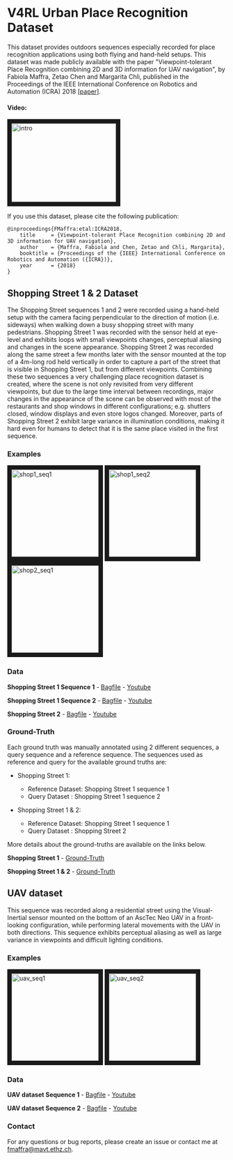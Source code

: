 # V4RL Urban Place Recognition Dataset
This dataset provides outdoors sequences especially recorded for place recognition applications using both flying and hand-held setups. This dataset was made publicly available with the paper "Viewpoint-tolerant Place Recognition combining 2D and 3D information for UAV navigation", by Fabiola Maffra, Zetao Chen and Margarita Chli, published in the Proceedings of the IEEE International Conference on Robotics and Automation (ICRA) 2018 [[paper](https://doi.org/10.3929/ethz-b-000249607)].

#### Video:
<a href="https://www.youtube.com/embed/8VkR_nSbR34" target="_blank"><img src="https://i.imgur.com/QZ6YTMr.png" 
alt="intro" width="240" height="180" border="10" /></a>


If you use this dataset, please cite the following publication:
 
```
@inproceedings{FMaffra:etal:ICRA2018,
    title     = {Viewpoint-tolerant Place Recognition combining 2D and 3D information for UAV navigation},
	author    = {Maffra, Fabiola and Chen, Zetao and Chli, Margarita},
	booktitle = {Proceedings of the {IEEE} International Conference on Robotics and Automation ({ICRA})},
	year      = {2018}
}
```

## Shopping Street 1 & 2 Dataset

The Shopping Street sequences 1 and 2 were recorded using a hand-held setup with the camera facing perpendicular to the direction of motion (i.e. sideways) when walking down a busy shopping street with many pedestrians. Shopping Street 1 was recorded with the sensor held at eye-level and exhibits loops with small viewpoints changes, perceptual aliasing and changes in the scene appearance. Shopping Street 2 was recorded along the same street a few months later with the sensor mounted at the top of a 4m-long rod held vertically in order to capture a part of the street that is visible in Shopping Street 1, but from different viewpoints. Combining these two sequences a very challenging place recognition dataset is created, where the scene is not only revisited from very different viewpoints, but due to the large time interval between recordings, major changes in the appearance of the scene can be observed with most of the restaurants and shop windows in different configurations; e.g. shutters closed, window displays and even store logos changed. Moreover, parts of Shopping Street 2 exhibit large variance in illumination conditions, making it hard even for humans to detect that it is the same place visited in the first sequence.

### Examples
<a href="https://youtu.be/e5OXCt2HBQQ" target="_blank"><img src="https://i.imgur.com/supAYBR.png" 
alt="shop1_seq1" width="200"  border="10" /></a>
<a href="https://youtu.be/RQjw9zUALSM" target="_blank"><img src="https://i.imgur.com/QKTyEWl.png" 
alt="shop1_seq2" width="200"  border="10" /></a>
<a href="https://youtu.be/u0VNov7QB4w" target="_blank"><img src="https://i.imgur.com/xir0Ryu.png" 
alt="shop2_seq1" width="200"  border="10" /></a>

### Data

**Shopping Street 1 Sequence 1** - [Bagfile](https://drive.google.com/open?id=1u1NSCzk-zxM2So9eYqxDMgv2bMnABGAL) - [Youtube](https://youtu.be/e5OXCt2HBQQ)

**Shopping Street 1 Sequence 2** - [Bagfile](https://drive.google.com/open?id=1ok9Sau2RRizAb_ug6P5H_CI91Hqsy7Xr) - [Youtube](https://youtu.be/RQjw9zUALSM)
 
**Shopping Street 2**            - [Bagfile](https://drive.google.com/open?id=1sBDoWiilaPmteUIDp6p54frIXypHfA_u) - [Youtube](https://youtu.be/u0VNov7QB4w)

### Ground-Truth

Each ground truth was manually annotated using 2 different sequences, a query sequence and a reference sequence. The sequences used as reference and query for the available ground truths are:

* Shopping Street 1:

  - Reference Dataset: Shopping Street 1 sequence 1
  - Query Dataset    : Shopping Street 1 sequence 2

* Shopping Street 1 & 2:

  - Reference Dataset: Shopping Street 1 sequence 1
  - Query Dataset    : Shopping Street 2

More details about the ground-truths are available on the links below.

**Shopping Street 1** - [Ground-Truth](https://drive.google.com/open?id=1O93psP0VRPBsRvNxdSMNY3oYU4gNZrHn)

**Shopping Street 1 & 2** - [Ground-Truth](https://drive.google.com/open?id=1qYRFCiDP7Y71rI7DFwzADU00A-Rhi27P)

## UAV dataset

This sequence was recorded along a residential street using the Visual-Inertial sensor mounted on the bottom of an AscTec Neo UAV in a front-looking configuration, while performing lateral movements with the UAV in both directions. This sequence exhibits perceptual aliasing as well as large variance in viewpoints and difficult lighting conditions.

### Examples
<a href="https://youtu.be/xe8gySTZfsw" target="_blank"><img src="https://i.imgur.com/8qRsDFM.png" 
alt="uav_seq1" width="200"  border="10" /></a>
<a href="https://youtu.be/WkTvdD9xxTE" target="_blank"><img src="https://i.imgur.com/VEI7M14.png" 
alt="uav_seq2" width="200"  border="10" /></a>

### Data

**UAV dataset Sequence 1** - [Bagfile](https://drive.google.com/open?id=1E4rBqWzBeQ0c2ofsKib7lccI3sCDPkA8) - [Youtube](https://youtu.be/xe8gySTZfsw)

**UAV dataset Sequence 2** - [Bagfile](https://drive.google.com/open?id=1XIVGezQGWDNACcr_nwHy2rzotFY1xuLJ) - [Youtube](https://youtu.be/WkTvdD9xxTE)


### Contact

For any questions or bug reports, please create an issue or contact me at fmaffra@mavt.ethz.ch.